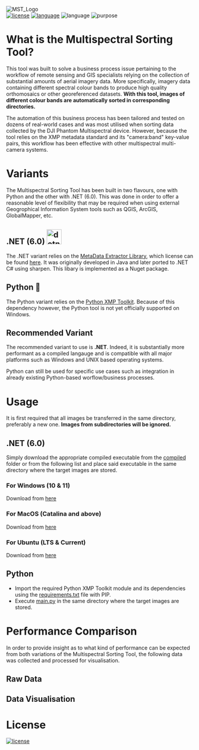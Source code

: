 ![MST_Logo](https://user-images.githubusercontent.com/47387377/142050108-d22dc717-7b1a-4f89-8d11-24e18eb3360d.png)<br>
[![license](https://img.shields.io/badge/License-MIT-yellow.svg)](LICENSE.md) [![language](https://img.shields.io/badge/language-.NET-blueviolet)](https://dotnet.microsoft.com) ![language](https://img.shields.io/badge/language-Python-green) ![purpose](https://img.shields.io/badge/purpose-automation-red)
<br>

# What is the Multispectral Sorting Tool?

This tool was built to solve a business process issue pertaining to the workflow of remote sensing and GIS specialists relying on the collection of substantial amounts of aerial imagery data. More specifically, imagery data containing different spectral colour bands to produce high quality orthomosaics or other georeferenced datasets. <strong>With this tool, images of different colour bands are automatically sorted in corresponding directories.</strong>

The automation of this business process has been tailored and tested on dozens of real-world cases and was most utilised when sorting data collected by the DJI Phantom Multispectral device. However, because the tool relies on the XMP metadata standard and its "camera:band" key-value pairs, this workflow has been effective with other multispectral multi-camera systems.

# Variants

The Multispectral Sorting Tool has been built in two flavours, one with Python and the other with .NET (6.0). This was done in order to offer a reasonable level of flexibility that may be required when using external Geogrophical Information System tools such as QGIS, ArcGIS, GlobalMapper, etc.

## .NET (6.0) <img src='https://cdn.jsdelivr.net/gh/devicons/devicon/icons/dot-net/dot-net-plain-wordmark.svg' alt="dotnetcore" width="40" height="40"/>

The .NET variant relies on the [MetaData Extractor Library](https://github.com/drewnoakes/metadata-extractor), which license can be found [here](https://github.com/drewnoakes/metadata-extractor/blob/master/LICENSE). It was originally developed in Java and later ported to .NET C# using sharpen. This libary is implemented as a Nuget package.

## Python 🐍

The Python variant relies on the [Python XMP Toolkit](https://python-xmp-toolkit.readthedocs.io/en/latest/). Because of this dependency however, the Python tool is not yet officially supported on Windows. 

## Recommended Variant

The recommended variant to use is <strong>.NET</strong>. Indeed, it is substantially more performant as a compiled langauge and is compatible with all major platforms such as Windows and UNIX based operating systems. 

Python can still be used for specific use cases such as integration in already existing Python-based worflow/business processes.

# Usage

It is first required that all images be transferred in the same directory, preferably a new one. <strong>Images from subdirectories will be ignored.</strong> 

## .NET (6.0)

Simply download the appropriate compiled executable from the [compiled]() folder or from the following list and place said executable in the same directory where the target images are stored.

### For Windows (10 & 11)

Download from [here]()

### For MacOS (Catalina and above)

Download from [here]()

### For Ubuntu (LTS & Current)

Download from [here]()

## Python

- Import the required Python XMP Toolkit module and its dependencies using the [requirements.txt]() file with PIP.
- Execute [main.py]() in the same directory where the target images are stored.

# Performance Comparison

In order to provide insight as to what kind of performance can be expected from both variations of the Multispectral Sorting Tool, the following data was collected and processed for visualisation.

## Raw Data

## Data Visualisation


# License

[![license](https://img.shields.io/badge/License-MIT-yellow.svg)](LICENSE.md) 

